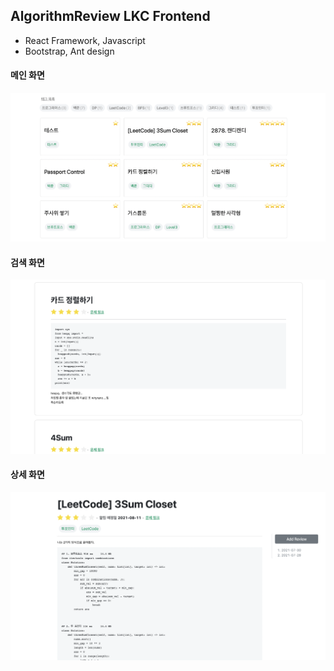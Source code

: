 ## AlgorithmReview LKC Frontend
- React Framework, Javascript
- Bootstrap, Ant design

#### 메인 화면
![image](./assets/main.png)

#### 검색 화면
![image](./assets/search.png)

#### 상세 화면
![image](./assets/detail.png)

